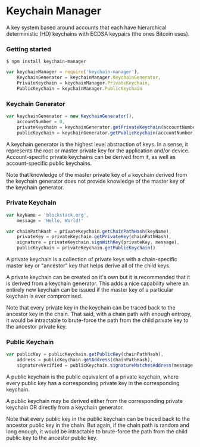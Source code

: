 # Keychain Manager

A key system based around accounts that each have hierarchical deterministic (HD) keychains with ECDSA keypairs (the ones Bitcoin uses).

### Getting started

```
$ npm install keychain-manager
```

```js
var keychainManager = require('keychain-manager'),
    KeychainGenerator = keychainManager.KeychainGenerator,
    PrivateKeychain = keychainManager.PrivateKeychain,
    PublicKeychain = keychainManager.PublicKeychain
```

### Keychain Generator

```js
var keychainGenerator = new KeychainGenerator(),
    accountNumber = 0,
    privateKeychain = keychainGenerator.getPrivateKeychain(accountNumber),
    publicKeychain = keychainGenerator.getPublicKeychain(accountNumber)
```

A keychain generator is the highest level abstraction of keys. In a sense, it represents the root or master private key for the application and/or device. Account-specific private keychains can be derived from it, as well as account-specific public keychains.

Note that knowledge of the master private key of a keychain derived from the keychain generator does not provide knowledge of the master key of the keychain generator.


### Private Keychain

```js
var keyName = 'blockstack.org',
    message = 'Hello, World!'

var chainPathHash = privateKeychain.getChainPathHash(keyName),
    privateKey = privateKeychain.getPrivateKey(chainPathHash),
    signature = privateKeychain.signWithKey(privateKey, message),
    publicKeychain = privateKeychain.getPublicKeychain()
```

A private keychain is a collection of private keys with a chain-specific master key or "ancestor" key that helps derive all of the child keys.

A private keychain can be created on it's own but it is recommended that it is derived from a keychain generator. This adds a nice capability where an entirely new keychain can be issued if the master key of a particular keychain is ever compromised.

Note that every private key in the keychain can be traced back to the ancestor key in the chain. That said, with a chain path with enough entropy, it would be intractable to brute-force the path from the child private key to the ancestor private key.

### Public Keychain

```js
var publicKey = publicKeychain.getPublicKey(chainPathHash),
    address = publicKeychain.getAddress(chainPathHash),
    signatureVerified = publicKeychain.signatureMatchesAddress(message, signature, address)
```

A public keychain is the public equivalent of a private keychain, where every public key has a corresponding private key in the corresponding keychain.

A public keychain may be derived either from the corresponding private keychain OR directly from a keychain generator.

Note that every public key in the public keychain can be traced back to the ancestor public key in the chain. But again, if the chain path is random and long enough, it would be intractable to brute-force the path from the child public key to the ancestor public key.
